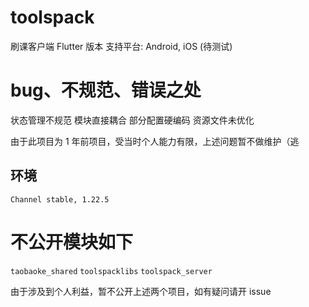 # toolspack

刷课客户端 Flutter 版本
支持平台: Android, iOS (待测试)


# bug、不规范、错误之处
状态管理不规范
模块直接耦合
部分配置硬编码
资源文件未优化

由于此项目为 1 年前项目，受当时个人能力有限，上述问题暂不做维护（逃


## 环境
`Channel stable, 1.22.5`


# 不公开模块如下
`taobaoke_shared`
`toolspacklibs`
`toolspack_server`

由于涉及到个人利益，暂不公开上述两个项目，如有疑问请开 issue